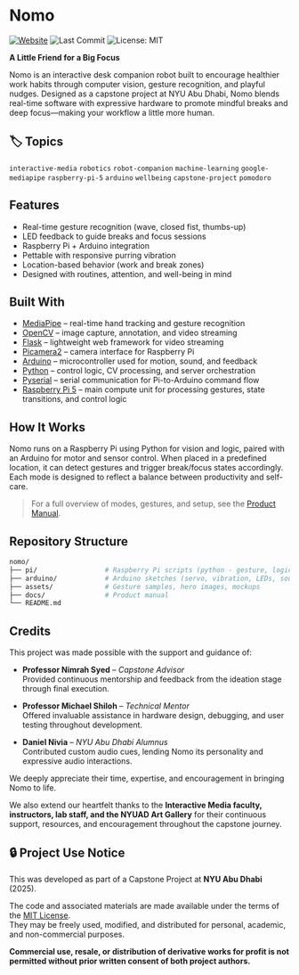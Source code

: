 # Nomo

[![Website](https://img.shields.io/badge/Website-nomo--capstone.framer.website-blue)](https://nomo-capstone.framer.website/)
![Last Commit](https://img.shields.io/github/last-commit/sripranav9/nomo)
![License: MIT](https://img.shields.io/badge/License-MIT-yellow.svg)


**A Little Friend for a Big Focus**

Nomo is an interactive desk companion robot built to encourage healthier work habits through computer vision, gesture recognition, and playful nudges. Designed as a capstone project at NYU Abu Dhabi, Nomo blends real-time software with expressive hardware to promote mindful breaks and deep focus—making your workflow a little more human.

## 🏷 Topics
`interactive-media` `robotics` `robot-companion` `machine-learning` `google-mediapipe` `raspberry-pi-5` `arduino` `wellbeing` `capstone-project` `pomodoro`


## Features

- Real-time gesture recognition (wave, closed fist, thumbs-up)
- LED feedback to guide breaks and focus sessions
- Raspberry Pi + Arduino integration
- Pettable with responsive purring vibration
- Location-based behavior (work and break zones)
- Designed with routines, attention, and well-being in mind

## Built With

- [MediaPipe](https://github.com/google/mediapipe) – real-time hand tracking and gesture recognition
- [OpenCV](https://opencv.org/) – image capture, annotation, and video streaming
- [Flask](https://flask.palletsprojects.com/) – lightweight web framework for video streaming
- [Picamera2](https://github.com/raspberrypi/picamera2) – camera interface for Raspberry Pi
- [Arduino](https://www.arduino.cc/) – microcontroller used for motion, sound, and feedback
- [Python](https://www.python.org/) – control logic, CV processing, and server orchestration
- [Pyserial](https://pypi.org/project/pyserial/) – serial communication for Pi-to-Arduino command flow
- [Raspberry Pi 5](https://www.raspberrypi.com/products/raspberry-pi-5/) – main compute unit for processing gestures, state transitions, and control logic


## How It Works

Nomo runs on a Raspberry Pi using Python for vision and logic, paired with an Arduino for motor and sensor control. When placed in a predefined location, it can detect gestures and trigger break/focus states accordingly. Each mode is designed to reflect a balance between productivity and self-care.

> For a full overview of modes, gestures, and setup, see the [Product Manual](/docs/nomo-product-manual.pdf).


## Repository Structure

```bash
nomo/
├── pi/                 # Raspberry Pi scripts (python - gesture, logic)
├── arduino/            # Arduino sketches (servo, vibration, LEDs, sounds)
├── assets/             # Gesture samples, hero images, mockups
├── docs/               # Product manual
└── README.md

```

## Credits

This project was made possible with the support and guidance of:

- **Professor Nimrah Syed** – *Capstone Advisor*  
  Provided continuous mentorship and feedback from the ideation stage through final execution.

- **Professor Michael Shiloh** – *Technical Mentor*  
  Offered invaluable assistance in hardware design, debugging, and user testing throughout development.

- **Daniel Nivia** – *NYU Abu Dhabi Alumnus*  
  Contributed custom audio cues, lending Nomo its personality and expressive audio interactions.

We deeply appreciate their time, expertise, and encouragement in bringing Nomo to life.

We also extend our heartfelt thanks to the **Interactive Media faculty, instructors, lab staff, and the NYUAD Art Gallery** for their continuous support, resources, and encouragement throughout the capstone journey.


## 🔒 Project Use Notice

This was developed as part of a Capstone Project at **NYU Abu Dhabi** (2025).

The code and associated materials are made available under the terms of the [MIT License](LICENSE).  
They may be freely used, modified, and distributed for personal, academic, and non-commercial purposes.

**Commercial use, resale, or distribution of derivative works for profit is not permitted without prior written consent of both project authors.**

